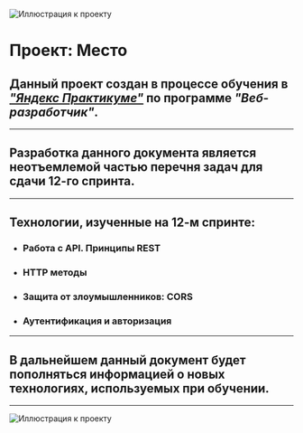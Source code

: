 ![Иллюстрация к проекту](https://eduverse.ru/storage/HgIz8OWLFBTDIf3Iekbud32OnEDEfzARhFURIqaD.png)

# **Проект: Место**

## Данный проект создан в процессе обучения в [_"Яндекс Практикуме"_](https://praktikum.yandex.ru/) по программе _"Веб-разработчик"_.

---

## Разработка данного документа является неотъемлемой частью перечня задач для сдачи 12-го спринта.

---

## Технологии, изученные на 12-м спринте:

- ### Работа с API. Принципы REST
- ### HTTP методы
- ### Защита от злоумышленников: CORS
- ### Аутентификация и авторизация

---

## В дальнейшем данный документ будет пополняться информацией о новых технологиях, используемых при обучении.

---

![Иллюстрация к проекту](https://ru.reactjs.org/logo-og.png)
